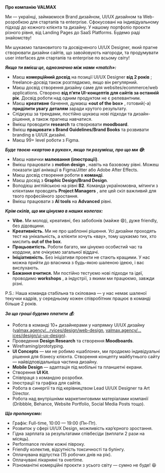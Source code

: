 **Про компанію VALMAX**

Ми — українці, займаємося Brand дизайном, UI/UX дизайном та Web-розробкою для
стартапів та enterprise. Сфокусовані на індивідуальному підході до кожного
клієнта та дизайну. У нашому портфоліо проєкти різного рівня, від Landing
Pages до SaaS Platforms. Будемо раді знайомству!  

Ми шукаємо талановитого та досвідченого UI/UX Designer, який прагне створювати
дизайни сайтів, що завойовують нагороди, та продумувати user interfaces для
стартапів та enterprise по всьому світу!  

_**Якщо ти вмієш це, однозначно між нами «match»:**_

  * Маєш **комерційний досвід** на позиції UI/UX Designer **від 2 років** ; freelance-досвід також розглядаємо, якщо він регулярний.
  * Маєш досвід створення дизайну саме для websites/ecommerce/web applications. Створено **від п’яти UI-концептів для сайтів за останній рік**. Досвід роботи над одним продуктом не є релевантним.
  * Маєш **креативне** бачення, думаєш **«out of the box»** , готовий(-а) **приділити увагу** **деталям** заради крутого результату.
  * Слідкуєш за трендами, постійно шукаєш нові підходи та дизайн-рішення, а також прагнеш навчатися.
  * Вмієш проводити **research** та створювати **moodboard**.
  * Вмієш **працювати з Brand Guidelines/Brand Books** та розвивати branding в UI/UX дизайні.
  * Маєш 99+ level роботи з Figma.  

_**Буде твоєю «картою в руках», якщо ти розумієш, про що ми 😅:**_

  * Маєш навички **малювання (ілюстрації)**.
  * Вмієш працювати з **motion design** , навіть на базовому рівні. Можеш показати ідеї анімації в Figma/Jitter або Adobe After Effects.
  * Маєш досвід створення роботи в **команді**.
  * Маєш досвід з **Graphic Design/Brand Design**.
  * Володієш англійською на рівні **B2**. Команда україномовна, мітинги з клієнтами проводять **Project Managers** , але цей скіл важливий для твого професійного зростання.
  * Вмієш працювати з **AI tools** на **Advanced** рівні.

  
_**Крім скілів, що ми цінуємо в наших колегах:**_

  * **Vibe.** Ми молоді, креативні, без забобонів (майже 😄), дуже friendly, без дідовщини.
  * **Креативність.** Ми не про шаблонні рішення. Усі дизайни проходять тест на унікальність, а клієнти хочуть «вау», тому шукаємо тих, хто мислить **out of the box**.
  * **Працьовитість.** Роботи багато, ми цінуємо особистий час та кордони, але очікуємо загальної віддачі.
  * **Ініціативність.** Без ініціативи проекти не стають кращими. У нас можна прийти до власника з будь-якою шаленою ідеєю, і вас вислухають.
  * **Бажання вчитися.** Ми постійно тестуємо нові підходи та ідеї, проводимо **workshops** , а індустрії, з якими ми працюємо, завжди різні.

P.S.: Наша команда стабільна та скілована — у нас немає шаленої текучки
кадрів, у середньому кожен співробітник працює в команді більше 2 років.

  
_**За що гроші будемо платити 💰:**_

  * Робота в команді 10+ дизайнерами у напрямку UI/UX дизайну ([valmax.agency/...​rvices/design/web-design](https://valmax.agency/services/design/web-design/), [valmax.agency/...​ices/design/ui-ux-design](https://valmax.agency/services/design/ui-ux-design/)).
  * Проведення **Design Research** та створення **Moodboards**.
  * Wireframing/prototyping.
  * **UI Concepts** — ми не робимо «шаблони», ми продаємо індивідуальні рішення для бізнесу клієнта. Створення концепту майбутнього сайту — найвідповідальніша частина дизайну.
  * **Mobile Design** — адаптація під мобільні та планшетні екрани.
  * Створення **UI Kit**.
  * Співпраця з командою розробки.
  * Ілюстрації та графіка для сайтів.
  * Робота в синергії та під керівництвом Lead UI/UX Designer та Art Director.
  * Робота над внутрішніми маркетинговими матеріалами компанії (Dribbble, Behance, Website Portfolio, Social Media Posts тощо).

  
_**Що пропонуємо:**_

  * Графік: Full-time, 10:00 — 19:00 (Пн-Пт).
  * Розвиток у сфері UI/UX Design, можливість кар’єрного зростання.
  * Гідна зарплата за результатами співбесіди (виплати 2 рази на місяць).
  * Performance review кожні півроку.
  * Friendly колектив, відсутність токсичності та булінгу.
  * Оплачувана відпустка (15 робочих днів на рік).
  * Оплачувані лікарняні та overtime.
  * Різноманітні комерційні проєкти з усього світу — сумно не буде! 😆